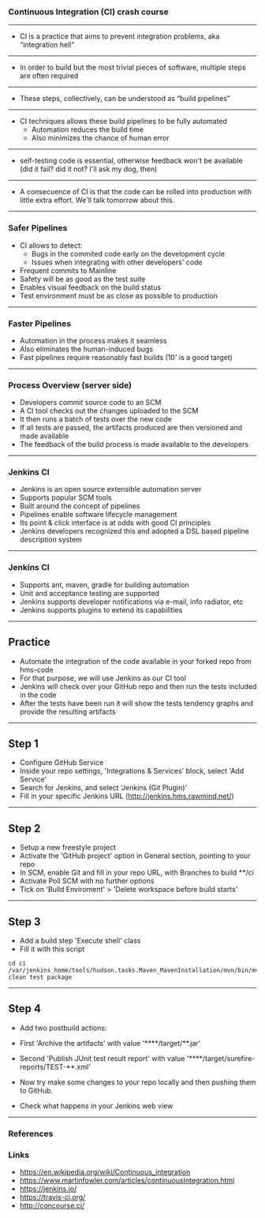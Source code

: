 ### Continuous Integration (CI) crash course

---

- CI is a practice that aims to prevent integration problems, aka “integration hell”

---

- In order to build but the most trivial pieces of software, multiple steps are often required

---

- These steps, collectively, can be understood as “build pipelines”

---

- CI techniques allows these build pipelines to be fully automated
	- Automation reduces the build time
	- Also minimizes the chance of human error

---

- self-testing code is essential, otherwise feedback won't be available (did it fail? did it not? I'll ask my dog, then)

---

- A consecuence of CI is that the code can be rolled into production with little extra effort.  We'll talk tomorrow about this.

---

### Safer Pipelines

- CI allows to detect:
	- Bugs in the commited code early on the development cycle
	- Issues when integrating with other developers' code
- Frequent commits to Mainline
- Safety will be as good as the test suite
- Enables visual feedback on the build status
- Test environment must be as close as possible to production

---

### Faster Pipelines

- Automation in the process makes it seamless
- Also eliminates the human-induced bugs
- Fast pipelines require reasonably fast builds (10' is a good target)

---

### Process Overview (server side)

- Developers commit source code to an SCM
- A CI tool checks out the changes uploaded to the SCM
- It then runs a batch of tests over the new code
- If all tests are passed, the artifacts produced are then versioned and made available
- The feedback of the build process is made available to the developers

---

### Jenkins CI

- Jenkins is an open source extensible automation server
- Supports popular SCM tools 
- Built around the concept of pipelines
- Pipelines enable software lifecycle management
- Its point & click interface is at odds with good CI principles
- Jenkins developers recognized this and adopted a DSL based pipeline description system

---

### Jenkins CI

- Supports ant, maven, gradle for building automation
- Unit and acceptance testing are supported 
- Jenkins supports developer notifications via e-mail, info radiator, etc
- Jenkins supports plugins to extend its capabilities

---

## Practice

- Automate the integration of the code available in your forked repo from hms-code
- For that purpose, we will use Jenkins as our CI tool
- Jenkins will check over your GitHub repo and then run the tests included in the code
- After the tests have been run it will show the tests tendency graphs and provide the resulting artifacts

---

## Step 1

- Configure GitHub Service
- Inside your repo settings, 'Integrations & Services' block, select 'Add Service'
- Search for Jenkins, and select 'Jenkins (Git Plugin)'
- Fill in your specific Jenkins URL (http://jenkins.hms.rawmind.net/)

---

## Step 2

- Setup a new freestyle project
- Activate the 'GitHub project' option in General section, pointing to your repo
- In SCM, enable Git and fill in your repo URL, with Branches to build **/ci
- Activate Poll SCM with no further options
- Tick on 'Build Enviroment' > 'Delete workspace before build starts'

---

## Step 3
- Add a build step 'Execute shell' class
- Fill it with this script
```
cd ci
/var/jenkins_home/tools/hudson.tasks.Maven_MavenInstallation/mvn/bin/mvn clean test package

```

---

## Step 4

- Add two postbuild actions:
- First 'Archive the artifacts' with value '****/target/**.jar'
- Second 'Publish JUnit test result report' with value '****/target/surefire-reports/TEST-**.xml'

- Now try make some changes to your repo locally and then pushing them to GitHub.
- Check what happens in your Jenkins web view

---

### References

### Links

- https://en.wikipedia.org/wiki/Continuous_integration
- https://www.martinfowler.com/articles/continuousIntegration.html
- https://jenkins.io/
- https://travis-ci.org/
- http://concourse.ci/
